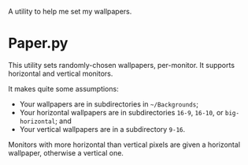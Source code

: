 A utility to help me set my wallpapers.

# Paper.py

This utility sets randomly-chosen wallpapers, per-monitor. It supports
horizontal and vertical monitors.

It makes quite some assumptions:

- Your wallpapers are in subdirectories in `~/Backgrounds`;
- Your horizontal wallpapers are in subdirectories `16-9`, `16-10`, or
  `big-horizontal`; and
- Your vertical wallpapers are in a subdirectory `9-16`.

Monitors with more horizontal than vertical pixels are given a horizontal
wallpaper, otherwise a vertical one.
